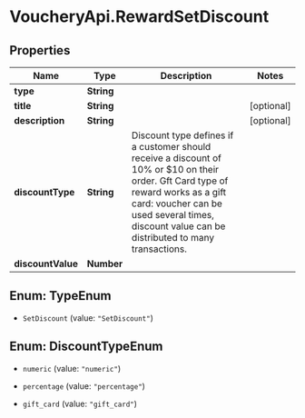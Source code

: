 # VoucheryApi.RewardSetDiscount

## Properties

Name | Type | Description | Notes
------------ | ------------- | ------------- | -------------
**type** | **String** |  | 
**title** | **String** |  | [optional] 
**description** | **String** |  | [optional] 
**discountType** | **String** | Discount type defines if a customer should receive a discount of 10% or $10 on their order. Gft Card type of reward works as a gift card: voucher can be used several times, discount value can be distributed to many transactions. | 
**discountValue** | **Number** |  | 



## Enum: TypeEnum


* `SetDiscount` (value: `"SetDiscount"`)





## Enum: DiscountTypeEnum


* `numeric` (value: `"numeric"`)

* `percentage` (value: `"percentage"`)

* `gift_card` (value: `"gift_card"`)




